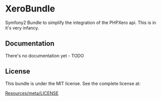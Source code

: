 # XeroBundle
Symfony2 Bundle to simplify the integration of the PHPXero api. This is in it's very infancy.

## Documentation
There's no documentation yet - TODO

## License

This bundle is under the MIT license. See the complete license at:

[Resources/meta/LICENSE](https://github.com/jarobe/XeroBundle/blob/master/Resources/meta/LICENSE)
